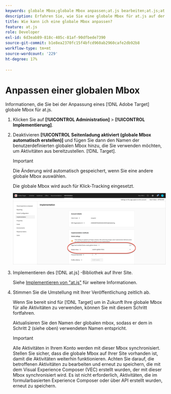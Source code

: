 ```yaml
---
keywords: globale Mbox;globale Mbox anpassen;at.js bearbeiten;at.js;at.js implementieren
description: Erfahren Sie, wie Sie eine globale Mbox für at.js auf der Seite Administration-Implementierung in Adobe Target anpassen.
title: Wie kann ich eine globale Mbox anpassen?
feature: at.js
role: Developer
exl-id: 6d3eab89-818c-405c-81af-90dfbede7390
source-git-commit: b1e8ea2370fc15f4bfcd960ab2960cafe2db92b8
workflow-type: tm+mt
source-wordcount: '229'
ht-degree: 17%

---
```


# Anpassen einer globalen Mbox

Informationen, die Sie bei der Anpassung eines [!DNL Adobe Target] globale Mbox für at.js.

1. Klicken Sie auf **[!UICONTROL Administration]** > **[!UICONTROL Implementierung]**.

1. Deaktivieren **[!UICONTROL Seitenladung aktiviert (globale Mbox automatisch erstellen)]** und fügen Sie dann den Namen der benutzerdefinierten globalen Mbox hinzu, die Sie verwenden möchten, um Aktivitäten aus bereitzustellen. [!DNL Target].

   >[!IMPORTANT]
   >
   >Die Änderung wird automatisch gespeichert, wenn Sie eine andere globale Mbox auswählen.

   Die globale Mbox wird auch für Klick-Tracking eingesetzt.

   ![custom-global-mbox](/help/main/c-implementing-target/c-implementing-target-for-client-side-web/t-mbox-download/c-understanding-global-mbox/assets/custom-global-mbox.png)

1. Implementieren des [!DNL at.js] -Bibliothek auf Ihrer Site.

   Siehe [Implementieren von &quot;at.js&quot;](https://developer.adobe.com/target/implement/client-side/atjs/how-to-deployatjs/how-to-deployatjs/) für weitere Informationen.

1. Stimmen Sie die Umstellung mit Ihrer Veröffentlichung zeitlich ab.

   Wenn Sie bereit sind für [!DNL Target] um in Zukunft Ihre globale Mbox für alle Aktivitäten zu verwenden, können Sie mit diesem Schritt fortfahren.

   Aktualisieren Sie den Namen der globalen mbox, sodass er dem in Schritt 2 (siehe oben) verwendeten Namen entspricht.

   >[!IMPORTANT]
   >
   >Alle Aktivitäten in Ihrem Konto werden mit dieser Mbox synchronisiert. Stellen Sie sicher, dass die globale Mbox auf Ihrer Site vorhanden ist, damit die Aktivitäten weiterhin funktionieren. Achten Sie darauf, die betroffenen Aktivitäten zu bearbeiten und erneut zu speichern, die mit dem Visual Experience Composer (VEC) erstellt wurden, der mit dieser Mbox synchronisiert wird. Es ist nicht erforderlich, Aktivitäten, die im formularbasierten Experience Composer oder über API erstellt wurden, erneut zu speichern.

